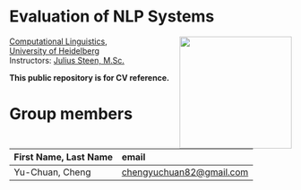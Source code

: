 # Evaluation of NLP Systems
 <img src="[https://upload.wikimedia.org/wikipedia/commons/e/ea/Ruprecht-Karls-Universit%C3%A4t_Heidelberg_Logo.svg]" align="right" width="200px"/>

[Computational Linguistics](https://www.cl.uni-heidelberg.de/courses/),  
[University of Heidelberg](https://www.uni-heidelberg.de/en)  
Instructors: [Julius Steen, M.Sc.](https://www.cl.uni-heidelberg.de/~steen/)

**This public repository is for CV reference.**

# Group members
| First Name, Last Name| email |
|:-------|:-------|
| Yu-Chuan, Cheng | chengyuchuan82@gmail.com |

